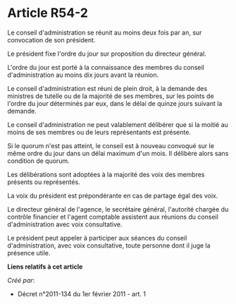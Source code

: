 # Article R54-2

Le conseil d'administration se réunit au moins deux fois par an, sur convocation de son président. 

Le président fixe l'ordre du jour sur proposition du directeur général. 

L'ordre du jour est porté à la connaissance des membres du conseil d'administration au moins dix jours avant la réunion. 

Le conseil d'administration est réuni de plein droit, à la demande des ministres de tutelle ou de la majorité de ses membres,
sur les points de l'ordre du jour déterminés par eux, dans le délai de quinze jours suivant la demande. 

Le conseil d'administration ne peut valablement délibérer que si la moitié au moins de ses membres ou de leurs représentants
est présente. 

Si le quorum n'est pas atteint, le conseil est à nouveau convoqué sur le même ordre du jour dans un délai maximum d'un mois.
Il délibère alors sans condition de quorum. 

Les délibérations sont adoptées à la majorité des voix des membres présents ou représentés. 

La voix du président est prépondérante en cas de partage égal des voix. 

Le directeur général de l'agence, le secrétaire général, l'autorité chargée du contrôle financier et l'agent comptable
assistent aux réunions du conseil d'administration avec voix consultative. 

Le président peut appeler à participer aux séances du conseil d'administration, avec voix consultative, toute personne dont
il juge la présence utile.

**Liens relatifs à cet article**

_Créé par_:

  - Décret n°2011-134 du 1er février 2011 - art. 1
